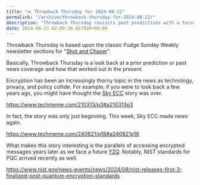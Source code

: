 ```yaml
---
title: "🔙 Throwback Thursday for 2024-08-22"
permalink: "/archive/throwback-thursday-for-2024-08-22/"
description: "Throwback Thursday revisits past predictions with a focus on encryption and privacy in the digital age."
date: 2024-08-23 02:09:38.657990+00:00
---
```


<!-- buttondown-editor-mode: plaintext --><p><span style="color: rgb(34, 34, 34)">Throwback Thursday is based upon the classic Fudge Sunday Weekly newsletter sections for "</span><a target="_blank" rel="noopener noreferrer nofollow" href="https://fudge.org/topics/shot-and-chaser/?utm_source=hot-fudge-daily&amp;utm_medium=email&amp;utm_campaign=throwback-thursday">Shot and Chaser</a><span style="color: rgb(34, 34, 34)">".</span></p><p><span style="color: rgb(34, 34, 34)">Basically, Throwback Thursday is a look back at a prior prediction or past news coverage and how that worked out in the present.</span></p><p><span style="color: rgb(34, 34, 34)">Encryption has been an increasingly thorny topic in the news as technology, privacy, and policy collide. For example, if you were to look back a few years ago, you might have thought the </span><a target="_blank" rel="noopener noreferrer nofollow" href="https://en.wikipedia.org/wiki/Shutdown_of_Sky_Global"><span style="color: rgb(34, 34, 34)">Sky ECC</span></a><span style="color: rgb(34, 34, 34)"> story was over.</span></p><p><a target="_blank" rel="noopener noreferrer nofollow" href="https://www.techmeme.com/210313/p3#a210313p3"><span style="color: rgb(34, 34, 34)">https://www.techmeme.com/210313/p3#a210313p3</span></a></p><p><span style="color: rgb(34, 34, 34)">In fact, the story was only just beginning. This week, Sky ECC made news again.</span></p><p><a target="_blank" rel="noopener noreferrer nofollow" href="https://www.techmeme.com/240821/p18#a240821p18"><span style="color: rgb(34, 34, 34)">https://www.techmeme.com/240821/p18#a240821p18</span></a></p><p><span style="color: rgb(34, 34, 34)">What makes this story interesting is the parallels of accessing encrypted messages years later as we face a future </span><a target="_blank" rel="noopener noreferrer nofollow" href="https://en.wikipedia.org/wiki/Harvest_now,_decrypt_later"><span style="color: rgb(34, 34, 34)">Y2Q</span></a><span style="color: rgb(34, 34, 34)">. Notably, NIST standards for PQC arrived recently as well.</span></p><p><a target="_blank" rel="noopener noreferrer nofollow" href="https://www.nist.gov/news-events/news/2024/08/nist-releases-first-3-finalized-post-quantum-encryption-standards"><span style="color: rgb(34, 34, 34)">https://www.nist.gov/news-events/news/2024/08/nist-releases-first-3-finalized-post-quantum-encryption-standards</span></a></p><p></p><p></p><p></p><p></p><p></p><p></p><p></p>